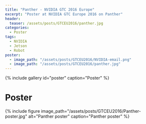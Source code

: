 ```yaml
---
title: "Panther - NVIDIA GTC 2016 Europe"
excerpt: "Poster at NVIDIA GTC Europe 2016 on Panther"
header:
  teaser: /assets/posts/GTCEU2016/panther.jpg
categories:
  - Poster
tags:
  - NVIDIA
  - Jetson
  - Robot
poster:
  - image_path: "/assets/posts/GTCEU2016/NVIDIA-email.png"
  - image_path: "/assets/posts/GTCEU2016/panther.jpg"
---
```


{% include gallery id="poster" caption="Poster" %}

# Poster

{% include figure image_path="/assets/posts/GTCEU2016/Panther-poster.jpg" alt="Panther poster" caption="Panther poster" %}